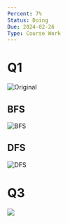 ```yaml
---
Percent: 7%
Status: Doing
Due: 2024-02-26
Type: Course Work
---
```

# Q1
![Original](BFSDFSCWQ1.png)
## BFS
![BFS](BSF_CWK1.png)
## DFS
![DFS](DFS_CWK1.png)
# Q3
![](TO.png)
